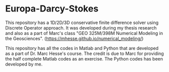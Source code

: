 # Europa-Darcy-Stokes

This repository has a 1D/2D/3D conservative finite difference solver using Discrete Operator approach. It was developed during my thesis research and also as a part of Marc's class "GEO 325M/398M Numerical Modeling in the Geosciences". (https://mhesse.github.io/numerical_modeling/)

This repository has all the codes in Matlab and Python that are developed as a part of Dr. Marc Hesse's course. The credit is due to Marc for providing the half complete Matlab codes as an exercise. The Python codes has been developed by me.

